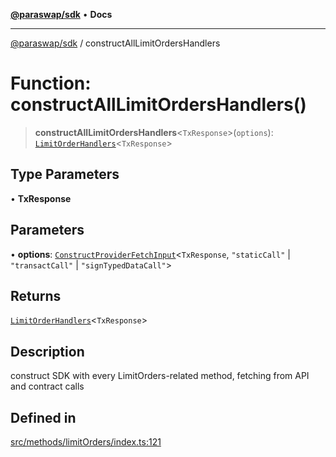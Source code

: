[**@paraswap/sdk**](../README.md) • **Docs**

***

[@paraswap/sdk](../globals.md) / constructAllLimitOrdersHandlers

# Function: constructAllLimitOrdersHandlers()

> **constructAllLimitOrdersHandlers**\<`TxResponse`\>(`options`): [`LimitOrderHandlers`](../type-aliases/LimitOrderHandlers.md)\<`TxResponse`\>

## Type Parameters

• **TxResponse**

## Parameters

• **options**: [`ConstructProviderFetchInput`](../interfaces/ConstructProviderFetchInput.md)\<`TxResponse`, `"staticCall"` \| `"transactCall"` \| `"signTypedDataCall"`\>

## Returns

[`LimitOrderHandlers`](../type-aliases/LimitOrderHandlers.md)\<`TxResponse`\>

## Description

construct SDK with every LimitOrders-related method, fetching from API and contract calls

## Defined in

[src/methods/limitOrders/index.ts:121](https://github.com/paraswap/paraswap-sdk/blob/master/src/methods/limitOrders/index.ts#L121)
